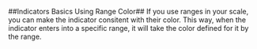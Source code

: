 ##Indicators Basics Using Range Color##
If you use ranges in your scale, you can make the indicator consitent with their color. This way, when the indicator enters into a specific range, it will take the color defined for it by the range.